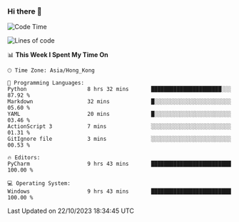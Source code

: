 ### Hi there 👋

<!--
**RoiexLee/RoiexLee** is a ✨ _special_ ✨ repository because its `README.md` (this file) appears on your GitHub profile.

Here are some ideas to get you started:

- 🔭 I’m currently working on ...
- 🌱 I’m currently learning ...
- 👯 I’m looking to collaborate on ...
- 🤔 I’m looking for help with ...
- 💬 Ask me about ...
- 📫 How to reach me: ...
- 😄 Pronouns: ...
- ⚡ Fun fact: ...
-->

<!--START_SECTION:waka-->
![Code Time](http://img.shields.io/badge/Code%20Time-372%20hrs%2039%20mins-blue)

![Lines of code](https://img.shields.io/badge/From%20Hello%20World%20I%27ve%20Written-37.4%20thousand%20lines%20of%20code-blue)

📊 **This Week I Spent My Time On** 

```text
🕑︎ Time Zone: Asia/Hong_Kong

💬 Programming Languages: 
Python                   8 hrs 32 mins       ██████████████████████░░░   87.92 % 
Markdown                 32 mins             █░░░░░░░░░░░░░░░░░░░░░░░░   05.60 % 
YAML                     20 mins             █░░░░░░░░░░░░░░░░░░░░░░░░   03.46 % 
ActionScript 3           7 mins              ░░░░░░░░░░░░░░░░░░░░░░░░░   01.31 % 
GitIgnore file           3 mins              ░░░░░░░░░░░░░░░░░░░░░░░░░   00.53 % 

🔥 Editors: 
PyCharm                  9 hrs 43 mins       █████████████████████████   100.00 % 

💻 Operating System: 
Windows                  9 hrs 43 mins       █████████████████████████   100.00 % 
```


 Last Updated on 22/10/2023 18:34:45 UTC
<!--END_SECTION:waka-->
